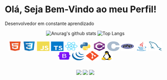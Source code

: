 <h1>Olá, Seja Bem-Vindo ao meu Perfil!</h1>
<p>Desenvolvedor em constante aprendizado</p>
<div align="center">
   <img  height="180em" src="https://github-readme-stats.vercel.app/api?username=jorgeapontes&show_icons=true&theme=github_dark" alt="Anurag's github stats" />
  <img  height="180em" src="https://github-readme-stats.vercel.app/api/top-langs/?username=jorgeapontes&layout=compact&theme=github_dark" alt="Top Langs" />
</div>

<div align = "center" style="display: inline_block"><br>
  <img align="center" alt="HTML" height="30" width="40" src="https://raw.githubusercontent.com/devicons/devicon/master/icons/html5/html5-original.svg">
  <img align="center" alt="CSS" height="30" width="40" src="https://raw.githubusercontent.com/devicons/devicon/master/icons/css3/css3-original.svg">
  <img align="center" alt="Js" height="30" width="40" src="https://raw.githubusercontent.com/devicons/devicon/master/icons/javascript/javascript-plain.svg">
  <img align="center" alt="Ts" height="30" width="40" src="https://raw.githubusercontent.com/devicons/devicon/master/icons/typescript/typescript-plain.svg">
  <img align="center" alt="React" height="30" width="40" src="https://raw.githubusercontent.com/devicons/devicon/master/icons/react/react-original.svg">
  <img align="center" alt="Python" height="30" width="40" src="https://raw.githubusercontent.com/devicons/devicon/master/icons/python/python-original.svg">
  <img align="center" alt="Csharp" height="30" width="40" src="https://raw.githubusercontent.com/devicons/devicon/master/icons/csharp/csharp-original.svg">
     <img align="center" alt="Csharp" height="30" width="40" src="https://raw.githubusercontent.com/devicons/devicon/master/icons/c/c-original.svg">
   <img align="center" alt="HTML" height="30" width="40" src="https://raw.githubusercontent.com/devicons/devicon/master/icons/php/php-original.svg">
   <img align="center" alt="HTML" height="30" width="40" src="https://raw.githubusercontent.com/devicons/devicon/master/icons/java/java-original.svg">
   <img align="center" alt="HTML" height="30" width="40" src="https://raw.githubusercontent.com/devicons/devicon/master/icons/mysql/mysql-original.svg">
   <img align="center" alt="HTML" height="30" width="40" src="https://raw.githubusercontent.com/devicons/devicon/master/icons/bootstrap/bootstrap-original.svg">
   <img align="center" alt="HTML" height="30" width="40" src="https://raw.githubusercontent.com/devicons/devicon/master/icons/jquery/jquery-original.svg">
   <img align="center" alt="HTML" height="30" width="40" src="https://raw.githubusercontent.com/devicons/devicon/master/icons/git/git-original.svg">
   <img align="center" alt="HTML" height="30" width="40" src="https://raw.githubusercontent.com/devicons/devicon/master/icons/linux/linux-original.svg">
</div>
  
  ##
 
<div align="center"> 
  <a href="https://www.instagram.com/jorgeagp_/" target="_blank"><img src="https://img.shields.io/badge/-Instagram-%23E4405F?style=for-the-badge&logo=instagram&logoColor=white" target="_blank"></a>
  <a href = "mailto:jorgeappontes13@gmail.com"><img src="https://img.shields.io/badge/-Gmail-%23333?style=for-the-badge&logo=gmail&logoColor=white" target="_blank"></a>
  <a href="https://www.linkedin.com/in/jorgepontes13/" target="_blank"><img src="https://img.shields.io/badge/-LinkedIn-%230077B5?style=for-the-badge&logo=linkedin&logoColor=white" target="_blank"></a> 
  
</div>

